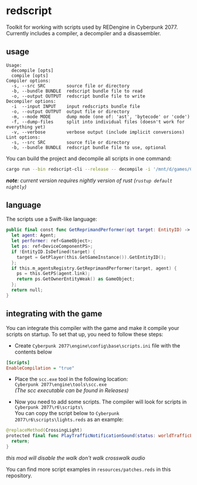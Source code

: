 # redscript
Toolkit for working with scripts used by REDengine in Cyberpunk 2077.
Currently includes a compiler, a decompiler and a disassembler.

## usage
```
Usage:
  decompile [opts]
  compile [opts]
Compiler options:
  -s, --src SRC        source file or directory
  -b, --bundle BUNDLE  redscript bundle file to read
  -o, --output OUTPUT  redscript bundle file to write
Decompiler options:
  -i  --input INPUT    input redscripts bundle file
  -o, --output OUTPUT  output file or directory
  -m, --mode MODE      dump mode (one of: 'ast', 'bytecode' or 'code')
  -f, --dump-files     split into individual files (doesn't work for everything yet)
  -v, --verbose        verbose output (include implicit conversions)
Lint options:
  -s, --src SRC        source file or directory
  -b, --bundle BUNDLE  redscript bundle file to use, optional
```

You can build the project and decompile all scripts in one command:
```bash
cargo run --bin redscript-cli --release -- decompile -i '/mnt/d/games/Cyberpunk 2077/r6/cache/final.redscript' -o classes.redscript
```
*__note__: current version requires nightly version of rust (`rustup default nightly`)*

## language
The scripts use a Swift-like language:
```swift
public final const func GetReprimandPerformer(opt target: EntityID) -> ref<GameObject> {
  let agent: Agent;
  let performer: ref<GameObject>;
  let ps: ref<DeviceComponentPS>;
  if !EntityID.IsDefined(target) {
    target = GetPlayer(this.GetGameInstance()).GetEntityID();
  };
  if this.m_agentsRegistry.GetReprimandPerformer(target, agent) {
    ps = this.GetPS(agent.link);
    return ps.GetOwnerEntityWeak() as GameObject;
  };
  return null;
}
```

## integrating with the game
You can integrate this compiler with the game and make it compile your scripts on startup. To set that up, you need to follow these steps:

- Create `Cyberpunk 2077\engine\config\base\scripts.ini` file with the contents below <br/>
```ini
[Scripts]
EnableCompilation = "true"
```
- Place the `scc.exe` tool in the following location: <br/>
``Cyberpunk 2077\engine\tools\scc.exe``<br/>
*(The scc executable can be found in Releases)*

- Now you need to add some scripts. The compiler will look for scripts in `Cyberpunk 2077\r6\scripts\`<br />
You can copy the script below to `Cyberpunk 2077\r6\scripts\lights.reds` as an example:

```swift
@replaceMethod(CrossingLight)
protected final func PlayTrafficNotificationSound(status: worldTrafficLightColor) {
  return;
}
```
*this mod will disable the walk don't walk crosswalk audio*

You can find more script examples in `resources/patches.reds` in this repository.

